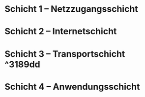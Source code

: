 # Schicht 1 – Netzzugangsschicht

# Schicht 2 – Internetschicht

# Schicht 3 – Transportschicht ^3189dd

# Schicht 4 – Anwendungsschicht
